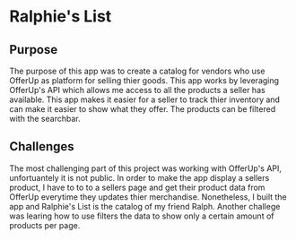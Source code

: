 # Ralphie's List

## Purpose

The purpose of this app was to create a catalog for vendors who use OfferUp as platform for selling thier goods. This app works by leveraging OfferUp's API which allows me access to all the products a seller has available. This app makes it easier for a seller to track thier inventory and can make it easier to show what they offer. The products can be filtered with the searchbar.

## Challenges

The most challenging part of this project was working with OfferUp's API, unfortuantely it is not public. In order to make the app display a sellers product, I have to to to a sellers page and get their product data from OfferUp everytime they updates thier merchandise. Nonetheless, I built the app and Ralphie's List is the catalog of my friend Ralph. Another challege was learing how to use filters the data to show only a certain amount of products per page.
